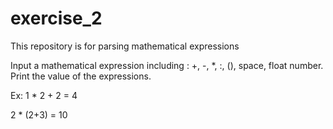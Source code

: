 # exercise_2
This repository is for parsing mathematical expressions

Input a mathematical expression including : +, -, *, :, (), space, float number.
Print the value of the expressions.

Ex:
1 * 2 + 2 = 4

2 * (2+3) = 10
